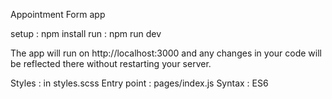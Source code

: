 Appointment Form app

setup : npm install
run : npm run dev

The app will run on http://localhost:3000 and any changes in your code will be reflected there without restarting your server.

Styles : in styles.scss
Entry point : pages/index.js
Syntax : ES6
